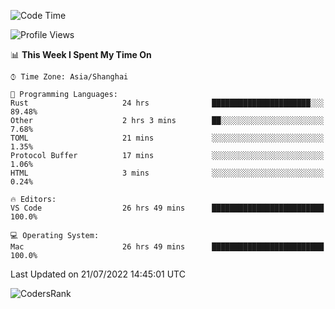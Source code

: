 <!--START_SECTION:waka-->
![Code Time](http://img.shields.io/badge/Code%20Time-1%2C524%20hrs%2033%20mins-blue)

![Profile Views](http://img.shields.io/badge/Profile%20Views-17-blue)

📊 **This Week I Spent My Time On** 

```text
⌚︎ Time Zone: Asia/Shanghai

💬 Programming Languages: 
Rust                     24 hrs              ██████████████████████░░░   89.48% 
Other                    2 hrs 3 mins        ██░░░░░░░░░░░░░░░░░░░░░░░   7.68% 
TOML                     21 mins             ░░░░░░░░░░░░░░░░░░░░░░░░░   1.35% 
Protocol Buffer          17 mins             ░░░░░░░░░░░░░░░░░░░░░░░░░   1.06% 
HTML                     3 mins              ░░░░░░░░░░░░░░░░░░░░░░░░░   0.24%

🔥 Editors: 
VS Code                  26 hrs 49 mins      █████████████████████████   100.0%

💻 Operating System: 
Mac                      26 hrs 49 mins      █████████████████████████   100.0%

```


 Last Updated on 21/07/2022 14:45:01 UTC
<!--END_SECTION:waka-->

![CodersRank](https://cr-skills-chart-widget.azurewebsites.net/api/api?username=BugenZhao&padding=16&tooltip=true&branding=false&sort-by-score=true&skills=Rust%2C%20Swift%2C%20C%2C%20TypeScript%2C%20Java%2C%20Go%2C%20Dart%2C%20C%2B%2B%2C%20Python%2C%20Assembly%2C%20Shell%2C%20Kotlin)
